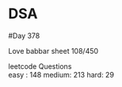 # DSA

#Day 378

Love babbar sheet
    108/450
    
leetcode Questions   
easy : 148
medium: 213
hard: 29

 
